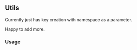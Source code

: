 ## Utils

Currently just has key creation with namespace as a parameter.

Happy to add more.

### Usage

```go

```
